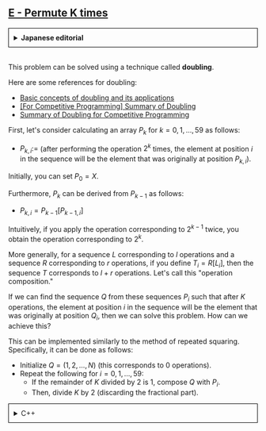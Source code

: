 ## [E - Permute K times](https://atcoder.jp/contests/abc367/tasks/abc367_e) 

<details style="border: 1px solid black; padding: 10px;"><summary><b>Japanese editorial</b></summary><br>

この問題は、 **ダブリング** と呼ばれるテクニックで解くことができます。

ダブリングに関する参考資料をいくつか挙げます。

* [ダブリングの基本概念とその応用](https://algo-logic.info/doubling/)
* [[競プロ用]ダブリングまとめ](https://qiita.com/Kept1994/items/ea91c057b0e552323da3)
* [【競技プログラミング】ダブリングまとめ](https://zenn.dev/fjnkt98/articles/3c0c21778b6101)

まず、 $k = 0, 1, \dots, 59$ について、以下のような配列 $P_k$ を求めることを考えます。

* $P_k,i:=$ ( $2^k$ 回操作をしたとき、操作後の数列の $i$ 番目には操作前の $P_{k,i}$ 番目の要素が入っている)

まず、 $P_0=X$ とできます。
さらに、 $P_{k−1}$ から $P_k$ を以下のように求めることができます。

* $P_{k,i} = P_{k−1}[P_{k−1,i}]$

直感的には、「 $2^{k−1}$ 回の操作」に相当する操作を $2$ 回かければ 「 $2^k$ 回の操作」に相当する操作が得られます。

より一般には、操作 $l$ 回に相当する列 $L$ と操作 $r$ 回に相当する列 $R$ について、 $T_i=R[L_i]$ とすれば操作 $l+r$ 回に相当する列 $T$ が得られます。これを「操作の合成」と呼ぶことにします。

これらの列 $P_i$ から「 $K$ 回操作をしたとき、操作後の数列の $i$ 番目には操作前の $Q_i$ 番目の要素が入っている」という数列 $Q$ を求めることができればこの問題を解くことができます。どのようにすればよいでしょうか。

これは、繰り返し二乗法に似た要領で実現可能です。具体的には、以下の通りに求められます。

* $Q = (1,2, \dots ,N)$ とする (操作 $0$ 回に相当します)。
* $i=0,1, \dots ,59$ まで次を繰り返す。
  * もし $K$ を $2$ で割った余りが $1$ なら $Q$ と $P_i$ とを合成する。
  * その後、 $K$ を $2$ で割る(小数点以下切り捨て)。

</details><br>

This problem can be solved using a technique called **doubling**.

Here are some references for doubling:

* [Basic concepts of doubling and its applications](https://algo-logic.info/doubling/)
* [[For Competitive Programming] Summary of Doubling](https://qiita.com/Kept1994/items/ea91c057b0e552323da3)
* [Summary of Doubling for Competitive Programming](https://zenn.dev/fjnkt98/articles/3c0c21778b6101)

First, let's consider calculating an array $P_k$ for $k = 0, 1, \dots, 59$ as follows:

* $P_{k,i} :=$ (after performing the operation $2^k$ times, the element at position $i$ in the sequence will be the element that was originally at position $P_{k,i}$).

Initially, you can set $P_0 = X$.

Furthermore, $P_k$ can be derived from $P_{k-1}$ as follows:

* $P_{k,i} = P_{k-1}[P_{k-1,i}]$

Intuitively, if you apply the operation corresponding to $2^{k-1}$ twice, you obtain the operation corresponding to $2^k$.

More generally, for a sequence $L$ corresponding to $l$ operations and a sequence $R$ corresponding to $r$ operations, if you define $T_i = R[L_i]$, then the sequence $T$ corresponds to $l + r$ operations. Let's call this "operation composition."

If we can find the sequence $Q$ from these sequences $P_i$ such that after $K$ operations, the element at position $i$ in the sequence will be the element that was originally at position $Q_i$, then we can solve this problem. How can we achieve this?

This can be implemented similarly to the method of repeated squaring. Specifically, it can be done as follows:

* Initialize $Q = (1, 2, \dots, N)$ (this corresponds to 0 operations).
* Repeat the following for $i = 0, 1, \dots, 59$:
  * If the remainder of $K$ divided by 2 is 1, compose $Q$ with $P_i$.
  * Then, divide $K$ by 2 (discarding the fractional part).

<details style="border: 1px solid black; padding: 10px;"><summary>C++</summary>

```cpp
#include<bits/stdc++.h>

using namespace std;

int main(){
  int n;
  long long k;
  cin >> n >> k;
  vector<vector<int>> p(60,vector<int>(n+1));
  for(int i=1;i<=n;i++){
    cin >> p[0][i];
  }
  vector<int> a(n+1);
  for(int i=1;i<=n;i++){
    cin >> a[i];
  }
  for(int lv=1;lv<60;lv++){
    for(int i=1;i<=n;i++){
      p[lv][i]=p[lv-1][p[lv-1][i]];
    }
  }
  vector<int> q(n+1);
  for(int i=1;i<=n;i++){q[i]=i;}
  for(int lv=0;lv<60;lv++){
    if(k%2){
      for(int i=1;i<=n;i++){
        q[i]=p[lv][q[i]];
      }
    }
    k/=2;
  }
  for(int i=1;i<=n;i++){
    if(i>=2){cout << " ";}
    cout << a[q[i]];
  }cout << "\n";
  return 0;
}
```

</details><br>
